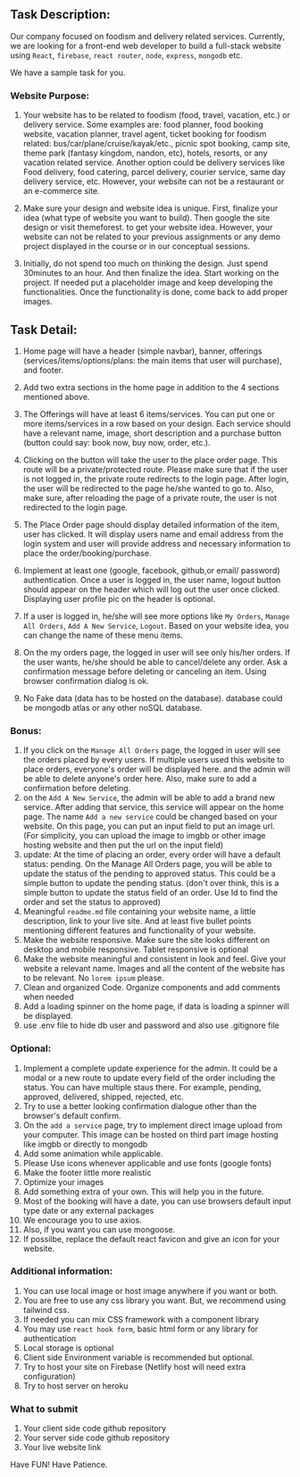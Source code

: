 ## Task Description: 
Our company focused on foodism and delivery related services. Currently, we are looking for a front-end web developer to build a full-stack website using `React`, `firebase`, `react router`, `node`, `express`, `mongodb` etc. 

We have a sample task for you.


### Website Purpose:
1. Your website has to be related to foodism (food, travel, vacation, etc.) or delivery service. Some examples are: food planner, food booking website, vacation planner, travel agent, ticket booking for foodism related: bus/car/plane/cruise/kayak/etc., picnic spot booking, camp site, theme park (fantasy kingdom, nandon, etc), hotels, resorts, or any vacation related service. Another option could be delivery services like Food delivery, food catering, parcel delivery, courier service, same day delivery service, etc. However, your website can not be a restaurant or an e-commerce site. 

2. Make sure your design and website idea is unique. First, finalize your idea (what type of website you want to build). Then google the site design or visit themeforest. to get your website idea. However, your website can not be related to your previous assignments or any demo project displayed in the course or in our conceptual sessions.
3. Initially, do not spend too much on thinking the design. Just spend 30minutes to an hour. And then finalize the idea. Start working on the project. If needed put a placeholder image and keep developing the functionalities. Once the functionality is done, come back to add proper images. 

## Task Detail: 
1. Home page will have a header (simple navbar), banner, offerings (services/items/options/plans:  the main items that user will purchase), and footer.
2. Add two extra sections in the home page in addition to the 4 sections mentioned above. 

3. The Offerings will have at least 6 items/services. You can put one or more items/services in a row based on your design. Each service should have a relevant name, image, short description and a purchase button (button could say: book now, buy now, order, etc.). 
4. Clicking on the button will take the user to the place order page. This route will be a private/protected route. Please make sure that if the user is not logged in, the private route redirects to the login page. After login, the user will be redirected to the page he/she wanted to go to. Also, make sure, after reloading the page of a private route, the user is not redirected to the login page.
5. The Place Order page should display detailed information of the item, user has clicked. It will display users name and email address from the login system and user will provide address and necessary information to place the order/booking/purchase. 


6. Implement at least one (google, facebook, github,or email/ password) authentication. Once a user is logged in, the user name, logout button should appear on the header which will log out the user once clicked. Displaying user profile pic on the header is optional.
7. If a user is logged in, he/she will see more options like `My Orders`, `Manage All Orders`, `Add A New Service`, `Logout`. Based on your website idea, you can change the name of these menu items. 
8. On the my orders page, the logged in user will see only his/her orders. If the user wants, he/she should be able to cancel/delete any order. Ask a confirmation message before deleting or canceling an item. Using browser confirmation dialog is ok. 



10. No Fake data (data has to be hosted on the database). database could be mongodb atlas or any other noSQL database.

### Bonus: 
1. If you click on the `Manage All Orders` page, the logged in user will see the orders placed by every users. If multiple users used this website to place orders, everyone's order will be displayed here. and the admin will be able to delete anyone's order here. Also, make sure to add a confirmation before deleting.
2. on the `Add A New Service`, the admin will be able to add a brand new service. After adding that service, this service will appear on the home page. The name `Add a new service` could be changed based on your website. On this page, you can put an input field to put an image url. (For simplicity, you can upload the image to imgbb or other image hosting website and then put the url on the input field)
2. update: At the time of placing an order, every order will have a default status: pending. On the Manage All Orders page, you will be able to update the status of the pending to approved status. This could be a simple button to update the pending status. (don't over think, this is a simple button to update the status field of an order. Use Id to find the order and set the status to approved)
3. Meaningful `readme.md` file containing your website name, a little description, link to your live site. And at least five bullet points mentioning different features and functionality of your website.
4. Make the website responsive. Make sure the site looks different on desktop and mobile responsive. Tablet responsive is optional
5. Make the website meaningful and consistent in look and feel. Give your website a relevant name. Images and all the content of the website has to be relevant. No `lorem ipsum` please. 
6. Clean and organized Code. Organize components and add comments when needed
7. Add a loading spinner on the home page, if data is loading a spinner will be displayed.
8. use .env file to hide db user and password and also use .gitignore file


### Optional:
1. Implement a complete update experience for the admin. It could be a modal or a new route to update every field of the order including the status. You can have multiple staus there. For example, pending, approved, delivered, shipped, rejected, etc.
2. Try to use a better looking confirmation dialogue other than the browser's default confirm.
3. On the `add a service` page, try to implement direct image upload from your computer. This image can be hosted on third part image hosting like imgbb or directly to mongodb
4. Add some animation while applicable.
5. Please Use icons whenever applicable and use fonts (google fonts)
6. Make the footer little more realistic
7. Optimize your images
8. Add something extra of your own. This will help you in the future.
9. Most of the booking will have a date, you can use browsers default input type date or any external packages
10. We encourage you to use axios.
11. Also, if you want you can use mongoose.
12. If possilbe, replace the default react favicon and give an icon for your website. 


### Additional information:
1. You can use local image or host image anywhere if you want or both.
3. You are free to use any css library you want. But, we recommend using tailwind css. 
4. If needed you can mix CSS framework with a component library
5. You may use `react hook form`, basic html form or any library for authentication
6. Local storage is optional
7. Client side Environment variable is recommended but optional.
8. Try to host your site on Firebase (Netlify host will need extra configuration)
9. Try to host server on heroku

### What to submit 
1. Your client side code github repository
2. Your server side code github repository
3. Your live website link



Have FUN! Have Patience. 
